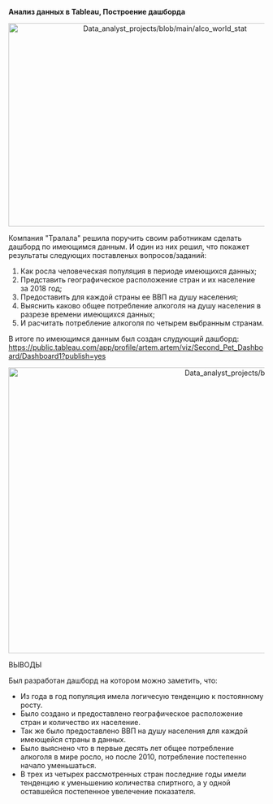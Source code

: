 
**Анализ данных в Tableau, Построение дашборда**

<p align="center"><img src="https://github.com/ArtemPlgn/Data_analyst_projects/blob/main/alco_world_stat/alco.jpg" alt="Data_analyst_projects/blob/main/alco_world_stat" border="0" style='width:600px;height:400px'/>

  
Компания "Тралала" решила поручить своим работникам сделать дашборд по имеющимся данным. И один из них решил, что покажет результаты следующих поставленых вопросов/заданий:
  
  1. Как росла человеческая популяция в периоде имеющихся данных;
  2. Представить географическое расположение стран и их население за 2018 год;
  3. Предоставить для каждой страны ее ВВП на душу населения;
  4. Выяснить каково общее потребление алкоголя на душу населения в разрезе времени имеющихся данных;
  5. И расчитать потребление алкоголя по четырем выбранным странам.
  
  
В итоге по имеющимся данным был создан слудующий дашборд:
https://public.tableau.com/app/profile/artem.artem/viz/Second_Pet_Dashboard/Dashboard1?publish=yes
  
  
  <p align="center"><img src="https://github.com/ArtemPlgn/Data_analyst_projects/blob/main/alco_world_stat/Dashboard.png" alt="Data_analyst_projects/blob/main/alco_world_stat" border="0" style='width:1000px;height:562px'/>
   
   
    
 ВЫВОДЫ
    
 Был разработан дашборд на котором можно заметить, что:
    
 - Из года в год популяция имела логичесую тенденцию к постоянному росту.
 - Было создано и предоставлено географическое расположение стран и количество их население.
 - Так же было предоставлено ВВП на душу населения для каждой имеющейся страны в данных.
 - Было выяснено что в первые десять лет общее потребление алкоголя в мире росло, но после 2010, потребление постепенно начало уменьшаться.
 - В трех из четырех рассмотренных стран последние годы имели тенденцию к уменьшению количества спиртного, а у одной оставшейся постепенное увелечение показателя.
    
  
